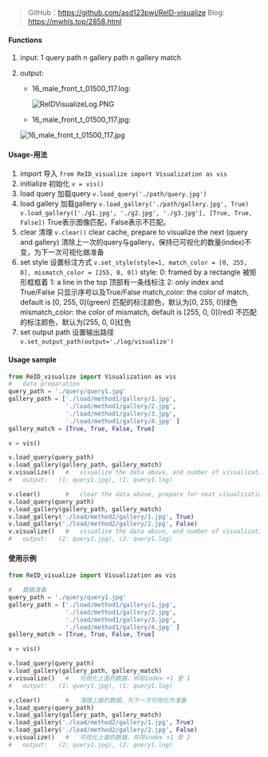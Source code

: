 > GitHub：https://github.com/asd123pwj/ReID-visualize
> Blog: https://mwhls.top/2858.html

#### Functions

1. input:
   1 query path
   n gallery path
   n gallery match

2. output:

   - 16_male_front_t_01500_117.log:

     ![ReIDVisualizeLog.PNG](https://i.loli.net/2021/08/16/FzpgiCun2mvLTdW.png)

   - 16_male_front_t_01500_117.jpg:

   ![16_male_front_t_01500_117.jpg](https://i.loli.net/2021/08/16/RcNt3Ixw6nSF2My.jpg)

#### Usage-用法

1. import 导入
   `from ReID_visualize import Visualization as vis`
2. initialize 初始化
   `v = vis()`
3. load query 加载query
   `v.load_query('./path/query.jpg')`
4. load gallery 加载gallery
   `v.load_gallery('./path/gallery.jpg', True)`
   `v.load_gallery(['./g1.jpg', './g2.jpg', './g3.jpg'], [True, True, False])`
   True表示图像匹配，False表示不匹配。
5. clear 清理
   `v.clear()`
   clear cache, prepare to visualize the next (query and gallery)
   清除上一次的query与gallery，保持已可视化的数量(index)不变，为下一次可视化做准备
6. set style 设置标注方式
   `v.set_style(style=1, match_color = [0, 255, 0], mismatch_color = [255, 0, 0])`
   style:
   0: framed by a rectangle 
       被矩形框框着
   1: a line in the top
       顶部有一条线标注
   2: only index and True/False
       只显示序号以及True/False
   match_color: 
       the color of match, default is [0, 255, 0]\(green)
       匹配的标注颜色，默认为[0, 255, 0]绿色
   mismatch_color: 
       the color of mismatch, default is [255, 0, 0]\(red)
       不匹配的标注颜色，默认为[255, 0, 0]红色
7. set output path 设置输出路径   
   `v.set_output_path(output='./log/visualize')`

#### Usage sample

```python
from ReID_visualize import Visualization as vis
#	data preparation
query_path = './query/query1.jpg'
gallery_path = ['./load/method1/gallery/1.jpg',
				'./load/method1/gallery/2.jpg',
				'./load/method1/gallery/3.jpg',
				'./load/method1/gallery/4.jpg' ]
gallery_match = [True, True, False, True]

v = vis()

v.load_query(query_path)
v.load_gallery(gallery_path, gallery_match)
v.visualize()   #   visualize the data above, and number of visualization +1 to 1
#   output:   (1: query1.jpg), (1: query1.log)

v.clear()       #   clear the data above, prepare for next visualization.
v.load_query(query_path)
v.load_gallery(gallery_path, gallery_match)
v.load_gallery('./load/method2/gallery/1.jpg', True)
v.load_gallery('./load/method2/gallery/2.jpg', False)
v.visualize()   #   visualize the data above, and number of visualization +1 to 2
#   output:   (2: query1.jpg), (2: query1.log)
```

#### 使用示例

```python
from ReID_visualize import Visualization as vis

#	数据准备
query_path = './query/query1.jpg'
gallery_path = ['./load/method1/gallery/1.jpg',
				'./load/method1/gallery/2.jpg',
				'./load/method1/gallery/3.jpg',
				'./load/method1/gallery/4.jpg' ]
gallery_match = [True, True, False, True]

v = vis()

v.load_query(query_path)
v.load_gallery(gallery_path, gallery_match)
v.visualize()   #   可视化上面的数据，并将index +1 至 1
#   output:   (1: query1.jpg), (1: query1.log)

v.clear()       #   清理上面的数据，为下一次可视化作准备
v.load_query(query_path)
v.load_gallery(gallery_path, gallery_match)
v.load_gallery('./load/method2/gallery/1.jpg', True)
v.load_gallery('./load/method2/gallery/2.jpg', False)
v.visualize()   #   可视化上面的数据，并将index +1 至 2
#   output:   (2: query1.jpg), (2: query1.log)
```

